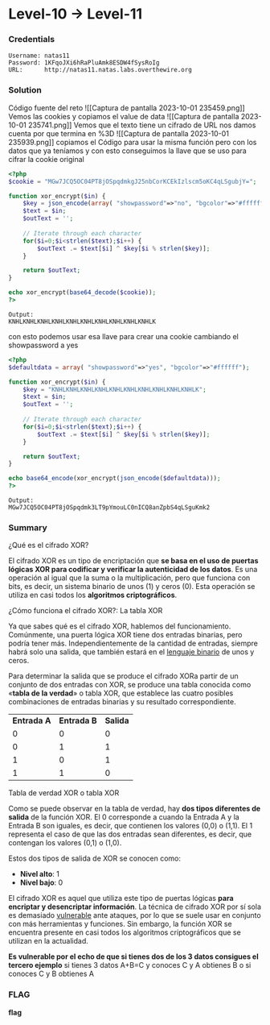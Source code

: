 # Level-10 -> Level-11

### Credentials

```
Username: natas11
Password: 1KFqoJXi6hRaPluAmk8ESDW4fSysRoIg
URL:      http://natas11.natas.labs.overthewire.org
```
### Solution
Código fuente del reto 
![[Captura de pantalla 2023-10-01 235459.png]]
Vemos las cookies y copiamos el value de data
![[Captura de pantalla 2023-10-01 235741.png]]
Vemos que el texto tiene un cifrado de URL nos damos cuenta por que termina en %3D
![[Captura de pantalla 2023-10-01 235939.png]]
copiamos el Código para usar la misma función pero con los datos que ya teníamos  y con esto conseguimos la llave que se uso para cifrar la cookie original
```php
<?php
$cookie = "MGw7JCQ5OC04PT8jOSpqdmkgJ25nbCorKCEkIzlscm5oKC4qLSgubjY=";

function xor_encrypt($in) {
    $key = json_encode(array( "showpassword"=>"no", "bgcolor"=>"#ffffff"));
    $text = $in;
    $outText = '';
  
    // Iterate through each character
    for($i=0;$i<strlen($text);$i++) {
        $outText .= $text[$i] ^ $key[$i % strlen($key)];
    }

    return $outText;
}

echo xor_encrypt(base64_decode($cookie));
?>
```

```
Output:
KNHLKNHLKNHLKNHLKNHLKNHLKNHLKNHLKNHLKNHLK
```

con esto podemos usar esa llave para crear una cookie cambiando  el showpassword a yes 
```php
<?php
$defaultdata = array( "showpassword"=>"yes", "bgcolor"=>"#ffffff");

function xor_encrypt($in) {
    $key = "KNHLKNHLKNHLKNHLKNHLKNHLKNHLKNHLKNHLKNHLK";
    $text = $in;
    $outText = '';
  
    // Iterate through each character
    for($i=0;$i<strlen($text);$i++) {
        $outText .= $text[$i] ^ $key[$i % strlen($key)];
    }

    return $outText;
}

echo base64_encode(xor_encrypt(json_encode($defaultdata)));
?>
```

```
Output:
MGw7JCQ5OC04PT8jOSpqdmk3LT9pYmouLC0nICQ8anZpbS4qLSguKmk2
```





### Summary

 ¿Qué es el cifrado XOR?

El cifrado XOR es un tipo de encriptación que **se basa en el uso de puertas lógicas XOR para codificar y verificar la autenticidad de los datos**. Es una operación al igual que la suma o la multiplicación, pero que funciona con bits, es decir, un sistema binario de unos (1) y ceros (0). Esta operación se utiliza en casi todos los **algoritmos criptográficos**.

 ¿Cómo funciona el cifrado XOR?: La tabla XOR

Ya que sabes qué es el cifrado XOR, hablemos del funcionamiento. Comúnmente, una puerta lógica XOR tiene dos entradas binarias, pero podría tener más. Independientemente de la cantidad de entradas, siempre habrá solo una salida, que también estará en el [lenguaje binario](https://economipedia.com/definiciones/sistema-binario.html) de unos y ceros.

Para determinar la salida que se produce el cifrado XORa partir de un conjunto de dos entradas con XOR, se produce una tabla conocida como «**tabla de la verdad**» o tabla XOR, que establece las cuatro posibles combinaciones de entradas binarias y su resultado correspondiente.

|   |   |   |
|---|---|---|
|**Entrada A**|**Entrada B**|**Salida**|
|0|0|0|
|0|1|1|
|1|0|1|
|1|1|0|

Tabla de verdad XOR o tabla XOR

Como se puede observar en la tabla de verdad, hay **dos tipos diferentes de salida** de la función XOR. El 0 corresponde a cuando la Entrada A y la Entrada B son iguales, es decir, que contienen los valores (0,0) o (1,1). El 1 representa el caso de que las dos entradas sean diferentes, es decir, que contengan los valores (0,1) o (1,0).

Estos dos tipos de salida de XOR se conocen como:

- **Nivel alto**: 1
- **Nivel bajo**: 0

El cifrado XOR es aquel que utiliza este tipo de puertas lógicas **para encriptar y desencriptar información**. La técnica de cifrado XOR por sí sola es demasiado [vulnerable](https://keepcoding.io/blog/que-es-una-vulnerabilidad-en-ciberseguridad/) ante ataques, por lo que se suele usar en conjunto con más herramientas y funciones. Sin embargo, la función XOR se encuentra presente en casi todos los algoritmos criptográficos que se utilizan en la actualidad.

**Es vulnerable por el echo de que si tienes dos de los 3 datos consigues el tercero ejemplo**
	si tienes 3 datos A+B=C
	y conoces C y A obtienes B
	o si conoces C y B obtienes A

### FLAG
**flag** 